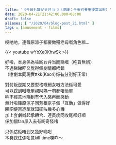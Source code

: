 ```yaml
---
title: '《今日も嫌がせ弁当 》（港譯：今天也要用便當出擊）'
date: 2020-04-21T21:42:00.000+08:00
draft: false
aliases: [ "/2020/04/blog-post_21.html" ]
tags : [amusement - films]
---
```


哎吔吔，連篠原涼子都要做殘老母嘅角色嘛...

{{< youtube wYbXe0KhwSk >}}  

好啦，本身係為咗啲お弁当而睇嘅（吃貨無誤）  
不過睇睇吓又覺得個劇情都唔錯  
（咁劇本同現實ttkk(Kaori)係有分別好正常）  
  
對付叛逆期又要型格嘅細女嘅方法係可愛  
可以諗到咁嘅單親阿媽一啲都唔簡單  
响不經意地睇到有代入感再而感動  
無計啦篠原涼子同芳根京子個「互動」做得好  
睇啲便當造型就知擺咗幾多心機  
加上套劇嘅起承轉合、連貫度同收尾都好順  
係加個fan屎入去有啲奇怪啫  
  
只係估佢唔到又幾好睇咁  
本身諗住係咁意kill time㗎咋～